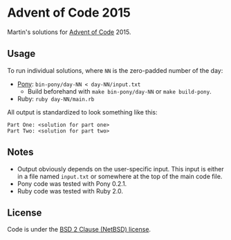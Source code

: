 # Advent of Code 2015

Martin's solutions for [Advent of Code](http://adventofcode.com/) 2015.

## Usage

To run individual solutions, where `NN` is the zero-padded number of the day:

- [Pony](http://www.ponylang.org/): `bin-pony/day-NN < day-NN/input.txt`
	- Build beforehand with `make bin-pony/day-NN` or `make build-pony`.
- Ruby: `ruby day-NN/main.rb`

All output is standardized to look something like this:

```
Part One: <solution for part one>
Part Two: <solution for part two>
```

## Notes

- Output obviously depends on the user-specific input. This input is either in a file named `input.txt` or somewhere at the top of the main code file.
- Pony code was tested with Pony 0.2.1.
- Ruby code was tested with Ruby 2.0.

## License

Code is under the [BSD 2 Clause (NetBSD) license](LICENSE.txt).
